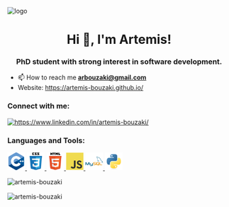![logo](https://github.com/artemis-bouzaki/artemis-bouzaki/blob/main/GitHub%20Banner.avif)

<h1 align="center">Hi 👋, I'm Artemis!</h1>
<h3 align="center"> PhD student with strong interest in software development.</h3>

- 📫 How to reach me **arbouzaki@gmail.com**
- Website: https://artemis-bouzaki.github.io/

<h3 align="left">Connect with me:</h3>
<p align="left">
<a href="https://linkedin.com/in/https://www.linkedin.com/in/artemis-bouzaki/" target="blank"><img align="center" src="https://raw.githubusercontent.com/rahuldkjain/github-profile-readme-generator/master/src/images/icons/Social/linked-in-alt.svg" alt="https://www.linkedin.com/in/artemis-bouzaki/" height="30" width="40" /></a>
</p>

<h3 align="left">Languages and Tools:</h3>
<p align="left"> <a href="https://www.w3schools.com/cpp/" target="_blank" rel="noreferrer"> <img src="https://raw.githubusercontent.com/devicons/devicon/master/icons/cplusplus/cplusplus-original.svg" alt="cplusplus" width="40" height="40"/> </a> <a href="https://www.w3schools.com/css/" target="_blank" rel="noreferrer"> <img src="https://raw.githubusercontent.com/devicons/devicon/master/icons/css3/css3-original-wordmark.svg" alt="css3" width="40" height="40"/> </a> <a href="https://www.w3.org/html/" target="_blank" rel="noreferrer"> <img src="https://raw.githubusercontent.com/devicons/devicon/master/icons/html5/html5-original-wordmark.svg" alt="html5" width="40" height="40"/> </a> <a href="https://developer.mozilla.org/en-US/docs/Web/JavaScript" target="_blank" rel="noreferrer"> <img src="https://raw.githubusercontent.com/devicons/devicon/master/icons/javascript/javascript-original.svg" alt="javascript" width="40" height="40"/> </a> <a href="https://www.mysql.com/" target="_blank" rel="noreferrer"> <img src="https://raw.githubusercontent.com/devicons/devicon/master/icons/mysql/mysql-original-wordmark.svg" alt="mysql" width="40" height="40"/> </a> <a href="https://www.python.org" target="_blank" rel="noreferrer"> <img src="https://raw.githubusercontent.com/devicons/devicon/master/icons/python/python-original.svg" alt="python" width="40" height="40"/> </a> </p>

<p><img align="center" src="https://github-readme-stats.vercel.app/api/top-langs?username=artemis-bouzaki&show_icons=true&locale=en&layout=compact" alt="artemis-bouzaki" /></p>

<p><img align="center" src="https://github-readme-streak-stats.herokuapp.com/?user=artemis-bouzaki&" alt="artemis-bouzaki" /></p>
